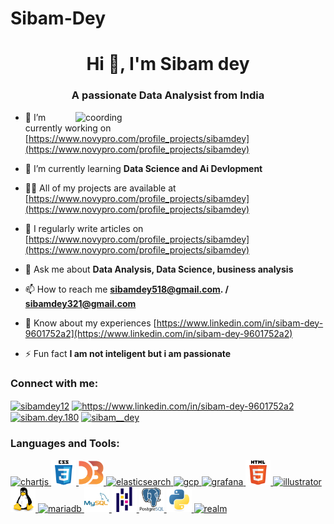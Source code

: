# Sibam-Dey
<h1 align="center">Hi 👋, I'm Sibam dey</h1>
<h3 align="center">A passionate Data Analysist from India</h3>

<img align="right" alt="coording" width="400" src="https://www.google.com/search?q=animated+coding+gif&tbm=isch&chips=q:animated+coding+gif,g_1:software+engineer:ddazWC1UJkA%3D&client=ms-android-transsion-tecno-rev1&prmd=ivsnbmtz&hl=en&sa=X&ved=2ahUKEwibyZP43LGDAxUcSmwGHaHfCBIQ4lYoAXoECAEQBw&biw=360&bih=656#imgrc=QCZULViz1nWbzM">

- 🔭 I’m currently working on [https://www.novypro.com/profile_projects/sibamdey](https://www.novypro.com/profile_projects/sibamdey)

- 🌱 I’m currently learning **Data Science and Ai Devlopment**

- 👨‍💻 All of my projects are available at [https://www.novypro.com/profile_projects/sibamdey](https://www.novypro.com/profile_projects/sibamdey)

- 📝 I regularly write articles on [https://www.novypro.com/profile_projects/sibamdey](https://www.novypro.com/profile_projects/sibamdey)

- 💬 Ask me about **Data Analysis, Data Science, business analysis**

- 📫 How to reach me **sibamdey518@gmail.com. / sibamdey321@gmail.com**

- 📄 Know about my experiences [https://www.linkedin.com/in/sibam-dey-9601752a2](https://www.linkedin.com/in/sibam-dey-9601752a2)

- ⚡ Fun fact **I am not inteligent but i am passionate**

<h3 align="left">Connect with me:</h3>
<p align="left">
<a href="https://twitter.com/sibamdey12" target="blank"><img align="center" src="https://raw.githubusercontent.com/rahuldkjain/github-profile-readme-generator/master/src/images/icons/Social/twitter.svg" alt="sibamdey12" height="30" width="40" /></a>
<a href="https://linkedin.com/in/https://www.linkedin.com/in/sibam-dey-9601752a2" target="blank"><img align="center" src="https://raw.githubusercontent.com/rahuldkjain/github-profile-readme-generator/master/src/images/icons/Social/linked-in-alt.svg" alt="https://www.linkedin.com/in/sibam-dey-9601752a2" height="30" width="40" /></a>
<a href="https://fb.com/sibam.dey.180" target="blank"><img align="center" src="https://raw.githubusercontent.com/rahuldkjain/github-profile-readme-generator/master/src/images/icons/Social/facebook.svg" alt="sibam.dey.180" height="30" width="40" /></a>
<a href="https://instagram.com/sibam__dey" target="blank"><img align="center" src="https://raw.githubusercontent.com/rahuldkjain/github-profile-readme-generator/master/src/images/icons/Social/instagram.svg" alt="sibam__dey" height="30" width="40" /></a>
</p>

<h3 align="left">Languages and Tools:</h3>
<p align="left"> <a href="https://www.chartjs.org" target="_blank" rel="noreferrer"> <img src="https://www.chartjs.org/media/logo-title.svg" alt="chartjs" width="40" height="40"/> </a> <a href="https://www.w3schools.com/css/" target="_blank" rel="noreferrer"> <img src="https://raw.githubusercontent.com/devicons/devicon/master/icons/css3/css3-original-wordmark.svg" alt="css3" width="40" height="40"/> </a> <a href="https://d3js.org/" target="_blank" rel="noreferrer"> <img src="https://raw.githubusercontent.com/devicons/devicon/master/icons/d3js/d3js-original.svg" alt="d3js" width="40" height="40"/> </a> <a href="https://www.elastic.co" target="_blank" rel="noreferrer"> <img src="https://www.vectorlogo.zone/logos/elastic/elastic-icon.svg" alt="elasticsearch" width="40" height="40"/> </a> <a href="https://cloud.google.com" target="_blank" rel="noreferrer"> <img src="https://www.vectorlogo.zone/logos/google_cloud/google_cloud-icon.svg" alt="gcp" width="40" height="40"/> </a> <a href="https://grafana.com" target="_blank" rel="noreferrer"> <img src="https://www.vectorlogo.zone/logos/grafana/grafana-icon.svg" alt="grafana" width="40" height="40"/> </a> <a href="https://www.w3.org/html/" target="_blank" rel="noreferrer"> <img src="https://raw.githubusercontent.com/devicons/devicon/master/icons/html5/html5-original-wordmark.svg" alt="html5" width="40" height="40"/> </a> <a href="https://www.adobe.com/in/products/illustrator.html" target="_blank" rel="noreferrer"> <img src="https://www.vectorlogo.zone/logos/adobe_illustrator/adobe_illustrator-icon.svg" alt="illustrator" width="40" height="40"/> </a> <a href="https://www.linux.org/" target="_blank" rel="noreferrer"> <img src="https://raw.githubusercontent.com/devicons/devicon/master/icons/linux/linux-original.svg" alt="linux" width="40" height="40"/> </a> <a href="https://mariadb.org/" target="_blank" rel="noreferrer"> <img src="https://www.vectorlogo.zone/logos/mariadb/mariadb-icon.svg" alt="mariadb" width="40" height="40"/> </a> <a href="https://www.mysql.com/" target="_blank" rel="noreferrer"> <img src="https://raw.githubusercontent.com/devicons/devicon/master/icons/mysql/mysql-original-wordmark.svg" alt="mysql" width="40" height="40"/> </a> <a href="https://pandas.pydata.org/" target="_blank" rel="noreferrer"> <img src="https://raw.githubusercontent.com/devicons/devicon/2ae2a900d2f041da66e950e4d48052658d850630/icons/pandas/pandas-original.svg" alt="pandas" width="40" height="40"/> </a> <a href="https://www.postgresql.org" target="_blank" rel="noreferrer"> <img src="https://raw.githubusercontent.com/devicons/devicon/master/icons/postgresql/postgresql-original-wordmark.svg" alt="postgresql" width="40" height="40"/> </a> <a href="https://www.python.org" target="_blank" rel="noreferrer"> <img src="https://raw.githubusercontent.com/devicons/devicon/master/icons/python/python-original.svg" alt="python" width="40" height="40"/> </a> <a href="https://realm.io/" target="_blank" rel="noreferrer"> <img src="https://raw.githubusercontent.com/bestofjs/bestofjs-webui/8665e8c267a0215f3159df28b33c365198101df5/public/logos/realm.svg" alt="realm" width="40" height="40"/> </a> </p>

